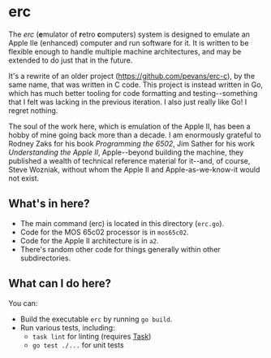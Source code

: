 # erc

The _erc_ (**e**mulator of **r**etro **c**omputers) system is designed to
emulate an Apple IIe (enhanced) computer and run software for it. It is
written to be flexible enough to handle multiple machine architectures,
and may be extended to do just that in the future.

It's a rewrite of an older project (https://github.com/pevans/erc-c), by
the same name, that was written in C code. This project is instead
written in Go, which has much better tooling for code formatting and
testing--something that I felt was lacking in the previous iteration. I
also just really like Go! I regret nothing.

The soul of the work here, which is emulation of the Apple II, has been
a hobby of mine going back more than a decade. I am enormously grateful
to Rodney Zaks for his book _Programming the 6502_, Jim Sather for his
work _Understanding the Apple II_, Apple--beyond building the machine,
they published a wealth of technical reference material for it--and, of
course, Steve Wozniak, without whom the Apple II and Apple-as-we-know-it
would not exist.

## What's in here?

- The main command (erc) is located in this directory (`erc.go`).
- Code for the MOS 65c02 processor is in `mos65c02`.
- Code for the Apple II architecture is in `a2`.
- There's random other code for things generally within other subdirectories.

## What can I do here?

You can:

- Build the executable `erc` by running `go build`.
- Run various tests, including:
  - `task lint` for linting (requires [Task](https://taskfile.dev/))
  - `go test ./...` for unit tests
